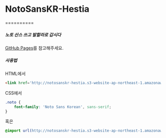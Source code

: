 # NotoSansKR-Hestia
==========

##### 노토 산스 쓰고 발할라로 갑시다

[GitHub Pages][1]를 참고해주세요.

##### 사용법

HTML에서

```html
<link href='http://notosanskr-hestia.s3-website-ap-northeast-1.amazonaws.com/stylesheets/NotoSansKR-Hestia.css' rel='stylesheet' type='text/css'>
```

CSS에서

```css
.noto {
    font-family: 'Noto Sans Korean', sans-serif;
}
```

혹은

```css
@import url(http://notosanskr-hestia.s3-website-ap-northeast-1.amazonaws.com/stylesheets/NotoSansKR-Hestia.css);
```

[1]: http://theeluwin.github.io/NotoSansKR-Hestia
